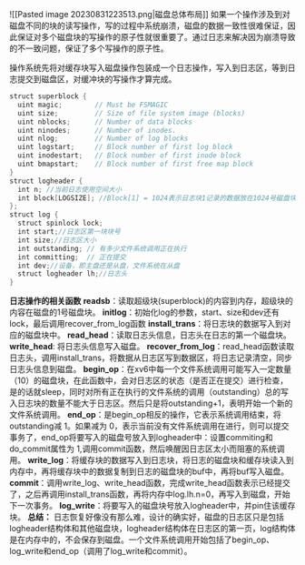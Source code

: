
![[Pasted image 20230831223513.png|磁盘总体布局]]
如果一个操作涉及到对磁盘不同的块的读写操作，写的过程中系统崩溃，磁盘的数据一致性很难保证，因此保证对多个磁盘块的写操作的原子性就很重要了。通过日志来解决因为崩溃导致的不一致问题，保证了多个写操作的原子性。

操作系统先将对缓存块写入磁盘操作包装成一个日志操作，写入到日志区，等到日志提交到磁盘区，对缓冲块的写操作才算完成。
```c
struct superblock {
  uint magic;        // Must be FSMAGIC  
  uint size;         // Size of file system image (blocks)  
  uint nblocks;      // Number of data blocks  
  uint ninodes;      // Number of inodes.  
  uint nlog;         // Number of log blocks  
  uint logstart;     // Block number of first log block  
  uint inodestart;   // Block number of first inode block  
  uint bmapstart;    // Block number of first free map block  
}
struct logheader {
  int n; //当前日志使用空间大小
  int block[LOGSIZE]; //Block[1] = 1024表示日志块1记录的数据放在1024号磁盘块
};
struct log {
  struct spinlock lock;
  int start;//日志区第一块块号
  int size;//日志区大小
  int outstanding; // 有多少文件系统调用正在执行  
  int committing;  // 正在提交
  int dev;//设备，即主盘还是从盘，文件系统在从盘
  struct logheader lh;//日志头
}
```
**日志操作的相关函数**
**readsb**：读取超级块(superblock)的内容到内存，超级块的内容在磁盘的1号磁盘块。
**initlog**：初始化log的参数，start、size和dev还有lock，最后调用recover_from_log函数
**install_trans**：将日志块的数据写入到对应的磁盘块中。
**read_head**：读取日志头信息，日志头在日志的第一个磁盘块。
**write_head**: 将日志头信息写入磁盘。
**recover_from_log**：read_head函数读取日志头，调用install_trans，将数据从日志区写到数据区，将日志记录清空，同步日志头信息到磁盘。
**begin_op**：在xv6中每一个文件系统调用可能写入一定数量（10）的磁盘块，在此函数中，会对日志区的状态（是否正在提交）进行检查，是的话就sleep，同时对所有正在执行的文件系统的调用（outstanding）总的写入日志块的数量不能大于日志区。然后只是将outstanding+1，表明开始一个新的文件系统调用。
**end_op**：是begin_op相反的操作，它表示系统调用结束，将outstanding减 1。如果减为 0，表示当前没有文件系统调用在进行，则可以提交事务了，end_op将要写入的磁盘号放入到logheader中：设置commiting和 do_commit属性为 1,调用commit函数，然后唤醒因日志区太小而阻塞的系统调用。
**write_log**：将缓存块的数据写入到日志块，将日志的磁盘块和缓存块读入到内存中，再将缓存块中的数据复制到日志的磁盘块的buf中，再将buf写入磁盘。
**commit**：调用write_log、write_head函数，完成write_head函数表示已经提交了，之后再调用install_trans函数，再将内存中log.lh.n=0，再写入到磁盘，开始下一次事务。
**log_write**：将要写入的磁盘块号放入logheader中，并pin住该缓存块。
**总结：** 日志恢复好像没有那么难，设计的确实好，磁盘的日志区只是包括logheader结构体和其他磁盘块，logheader结构体在日志区的第一页，log结构体是在内存中的，不会保存到磁盘。一个文件系统调用开始包括了begin_op、log_write和end_op（调用了log_write和commit）。


